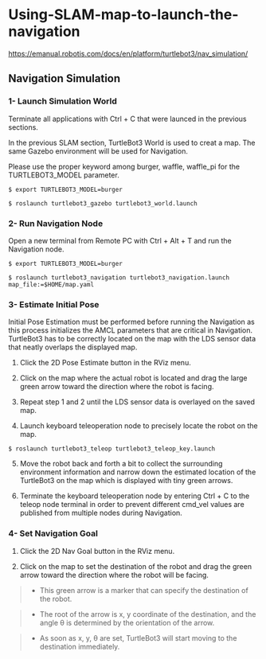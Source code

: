 # Using-SLAM-map-to-launch-the-navigation
https://emanual.robotis.com/docs/en/platform/turtlebot3/nav_simulation/
## Navigation Simulation
### 1- Launch Simulation World

Terminate all applications with Ctrl + C that were launced in the previous sections.

In the previous SLAM section, TurtleBot3 World is used to creat a map. The same Gazebo environment will be used for Navigation.

Please use the proper keyword among burger, waffle, waffle_pi for the TURTLEBOT3_MODEL parameter.

`$ export TURTLEBOT3_MODEL=burger`

`$ roslaunch turtlebot3_gazebo turtlebot3_world.launch`

### 2- Run Navigation Node
Open a new terminal from Remote PC with Ctrl + Alt + T and run the Navigation node.

`$ export TURTLEBOT3_MODEL=burger`

`$ roslaunch turtlebot3_navigation turtlebot3_navigation.launch map_file:=$HOME/map.yaml`

### 3- Estimate Initial Pose
Initial Pose Estimation must be performed before running the Navigation as this process initializes the AMCL parameters that are critical in Navigation. TurtleBot3 has to be correctly located on the map with the LDS sensor data that neatly overlaps the displayed map.

1. Click the 2D Pose Estimate button in the RViz menu.
2. Click on the map where the actual robot is located and drag the large green arrow toward the direction where the robot is facing.

3. Repeat step 1 and 2 until the LDS sensor data is overlayed on the saved map.

4. Launch keyboard teleoperation node to precisely locate the robot on the map.

`$ roslaunch turtlebot3_teleop turtlebot3_teleop_key.launch`

5. Move the robot back and forth a bit to collect the surrounding environment information and narrow down the estimated location of the TurtleBot3 on the map which is displayed with tiny green arrows.

6. Terminate the keyboard teleoperation node by entering Ctrl + C to the teleop node terminal in order to prevent different cmd_vel values are published from multiple nodes during Navigation.

### 4- Set Navigation Goal
1. Click the 2D Nav Goal button in the RViz menu.

2. Click on the map to set the destination of the robot and drag the green arrow toward the direction where the robot will be facing.

> * This green arrow is a marker that can specify the destination of the robot.

> * The root of the arrow is x, y coordinate of the destination, and the angle θ is determined by the orientation of the arrow.

> * As soon as x, y, θ are set, TurtleBot3 will start moving to the destination immediately.
